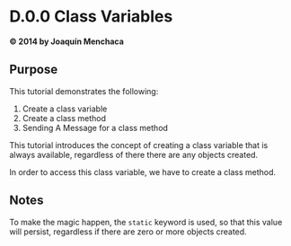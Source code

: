 # D.0.0 Class Variables
**© 2014 by Joaquín Menchaca**

## Purpose

This tutorial demonstrates the following:

1. Create a class variable
2. Create a class method
3. Sending A Message for a class method

This tutorial introduces the concept of creating a class variable that is always available, regardless of there there are any objects created.

In order to access this class variable, we have to create a class method.

## Notes

To make the magic happen, the `static` keyword is used, so that this value will persist, regardless if there are zero or more objects created.
